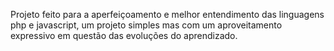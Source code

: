
Projeto feito para a aperfeiçoamento e melhor entendimento das linguagens php e javascript, um projeto simples mas com um aproveitamento expressivo em questão das evoluções do aprendizado.
